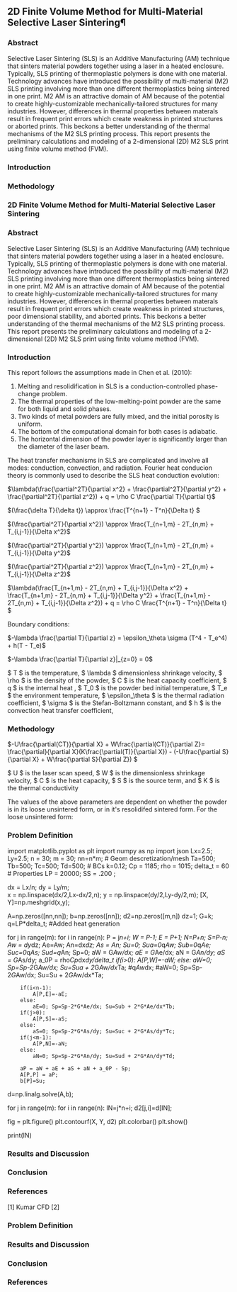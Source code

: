 ## 2D Finite Volume Method for Multi-Material Selective Laser Sintering¶
### Abstract 
Selective Laser Sintering (SLS) is an Additive Manufacturing (AM) technique that sinters material powders together using a laser in a heated enclosure. Typically, SLS printing of thermoplastic polymers is done with one material. Technology advances have introduced the possibility of multi-material (M2) SLS printing involving more than one different thermoplastics being sintered in one print. M2 AM is an attractive domain of AM because of the potential to create highly-customizable mechanically-tailored structures for many industries. However, differences in thermal properties between materals result in frequent print errors which create weakness in printed structures or aborted prints. This beckons a better understanding of the thermal mechanisms of the M2 SLS printing process. This report presents the preliminary calculations and modeling of a 2-dimensional (2D) M2 SLS print using finite volume method (FVM).

### Introduction 
### Methodology 
### 2D Finite Volume Method for Multi-Material Selective Laser Sintering 
### Abstract 
Selective Laser Sintering (SLS) is an Additive Manufacturing (AM) technique that sinters material powders together using a laser in a heated enclosure. Typically, SLS printing of thermoplastic polymers is done with one material. Technology advances have introduced the possibility of multi-material (M2) SLS printing involving more than one different thermoplastics being sintered in one print. M2 AM is an attractive domain of AM because of the potential to create highly-customizable mechanically-tailored structures for many industries.  However, differences in thermal properties between materals result in frequent print errors which create weakness in printed structures, poor dimensional stability, and aborted prints. This beckons a better understanding of the thermal mechanisms of the M2 SLS printing process. This report presents the preliminary calculations and modeling of a 2-dimensional (2D) M2 SLS print using finite volume method (FVM). 

### Introduction 

This report follows the assumptions made in Chen et al. (2010):
1. Melting and resolidification in SLS is a conduction-controlled phase-change
problem.
2. The thermal properties of the low-melting-point powder are the same for
both liquid and solid phases.
3. Two kinds of metal powders are fully mixed, and the initial porosity is
uniform.
4. The bottom of the computational domain for both cases is adiabatic.
5. The horizontal dimension of the powder layer is significantly larger than the
diameter of the laser beam.

The heat transfer mechanisms in SLS are complicated and involve all modes: conduction, convection, and radiation. Fourier heat conducion theory is commonly used to describe the SLS heat conduction evolution:

$\lambda(\frac{\partial^2T}{\partial x^2} + \frac{\partial^2T}{\partial y^2} + \frac{\partial^2T}{\partial z^2}) + q = \rho C \frac{\partial T}{\partial t}$

$(\frac{\delta T}{\delta t}) \approx \frac{T^{n+1} - T^n}{\Delta t} $

$(\frac{\partial^2T}{\partial x^2}) \approx \frac{T_{n+1,m} - 2T_{n,m} + T_{i,j-1}}{\Delta x^2}$

$(\frac{\partial^2T}{\partial y^2}) \approx \frac{T_{n+1,m} - 2T_{n,m} + T_{i,j-1}}{\Delta y^2}$

$(\frac{\partial^2T}{\partial z^2}) \approx \frac{T_{n+1,m} - 2T_{n,m} + T_{i,j-1}}{\Delta z^2}$

$\lambda(\frac{T_{n+1,m} - 2T_{n,m} + T_{i,j-1}}{\Delta x^2} + \frac{T_{n+1,m} - 2T_{n,m} + T_{i,j-1}}{\Delta y^2} + \frac{T_{n+1,m} - 2T_{n,m} + T_{i,j-1}}{\Delta z^2}) + q = \rho C \frac{T^{n+1} - T^n}{\Delta t} $

Boundary conditions: 

$-\lambda \frac{\partial T}{\partial z} = \epsilon_\theta \sigma (T^4 - T_e^4) + h(T - T_e)$

$-\lambda \frac{\partial T}{\partial z}|_{z=0} = 0$

$ T $ is the temperature, 
$ \lambda $ dimensionless shrinkage velocity,
$ \rho $ is the density of the powder,
$ C $ is the heat capacity coefficient,
$ q $ is the internal heat ,
$ T_0 $ is the powder bed initial temperature, 
$ T_e $ the environment temperature,
$ \epsilon_\theta $ is the thermal radiation coefficient,
$ \sigma $ is the Stefan-Boltzmann constant,
and $ h $ is the convection heat transfer coefficient, 

### Methodology 

$-U\frac{\partial(CT)}{\partial X} + W\frac{\partial(CT)}{\partial Z}= \frac{\partial}{\partial X}(K\frac{\partial(T)}{\partial X}) - (-U\frac{\partial S}{\partial X} + W\frac{\partial S}{\partial Z}) $



$ U $ is the laser scan speed, 
$ W $ is the dimensionless shrinkage velocity,
$ C $ is the heat capacity,
$ S $ is the source term,
and $ K $ is the thermal conductivity 

The values of the above parameters are dependent on whether the powder is in its loose unsintered form, or in it's resolidifed sintered form. For the loose unsintered form:



### Problem Definition 

import matplotlib.pyplot as plt
import numpy as np
import json
Lx=2.5; Ly=2.5; n = 30; m = 30; nn=n*m; # Geom descretization/mesh
Ta=500; Tb=500; Tc=500; Td=500; # BCs
k=0.12; Cp = 1185; rho = 1015;
delta_t = 60 # Properties
LP = 20000; SS = .200 ;
 
dx = Lx/n;  dy = Ly/m;   
x = np.linspace(dx/2,Lx-dx/2,n); y = np.linspace(dy/2,Ly-dy/2,m); [X, Y]=np.meshgrid(x,y); 

A=np.zeros([nn,nn]); b=np.zeros([nn]); d2=np.zeros([m,n])
dz=1;  G=k; q=LP*delta_t; #Added heat generation  

for j in range(m): 
     for i in range(n): 
        P = j*n+i; W = P-1; E = P+1; N=P+n; S=P-n; 
        Aw = dy*dz; Ae=Aw; An=dx*dz; As = An; Su=0; Sua=0*q*Aw; Sub=0*q*Ae; Suc=0*q*As; Sud=q*An; Sp=0; 
        aW = G*Aw/dx; aE = G*Ae/dx; aN = G*An/dy; aS = G*As/dy; a_0P = rho*Cp*dx*dy/delta_t
        if(i>0): 
            A[P,W]=-aW; 
        else: 
            aW=0; Sp=Sp-2*G*Aw/dx; Su=Sua + 2*G*Aw/dx*Ta; #q*Aw*dx; #aW=0; Sp=Sp-2*G*Aw/dx; Su=Su + 2*G*Aw/dx*Ta;
        
        if(i<n-1): 
            A[P,E]=-aE; 
        else:
            aE=0; Sp=Sp-2*G*Ae/dx; Su=Sub + 2*G*Ae/dx*Tb;
        if(j>0): 
            A[P,S]=-aS; 
        else:
            aS=0; Sp=Sp-2*G*As/dy; Su=Suc + 2*G*As/dy*Tc;
        if(j<m-1): 
            A[P,N]=-aN; 
        else:
            aN=0; Sp=Sp-2*G*An/dy; Su=Sud + 2*G*An/dy*Td;
        
        aP = aW + aE + aS + aN + a_0P - Sp; 
        A[P,P] = aP; 
        b[P]=Su; 
        

d=np.linalg.solve(A,b);  

for j in range(m):
    for i in range(n):
        IN=j*n+i; d2[j,i]=d[IN];
        
fig = plt.figure()
plt.contourf(X, Y, d2)
plt.colorbar()
plt.show()

print(IN)




### Results and Discussion 
### Conclusion 
### References 

[1] Kumar CFD [2]

### Problem Definition 
### Results and Discussion 
### Conclusion 
### References 
